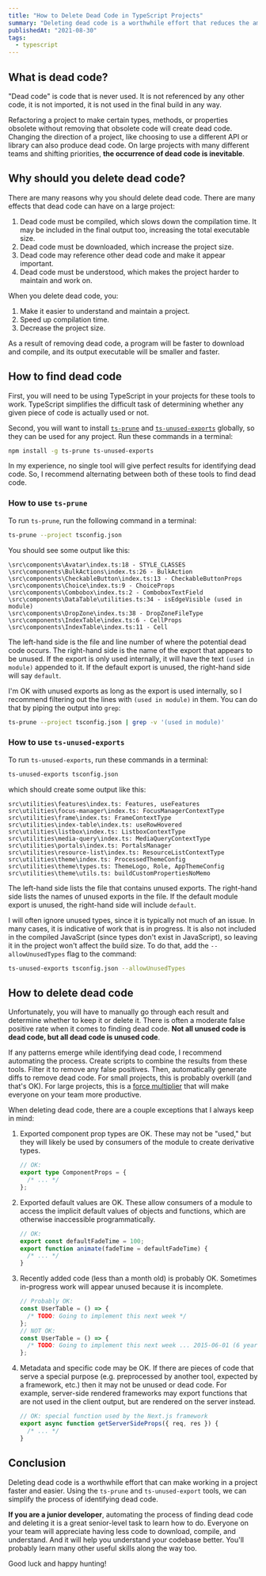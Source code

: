 ```yaml
---
title: "How to Delete Dead Code in TypeScript Projects"
summary: "Deleting dead code is a worthwhile effort that reduces the amount of that code that has to be downloaded, compiled, and maintained. Using automated tools, we can simplify the process of identifying dead code and removing it."
publishedAt: "2021-08-30"
tags:
  - typescript
---
```


## What is dead code?

"Dead code" is code that is never used. It is not referenced by any other code, it is not imported, it is not used in
the final build in any way.

Refactoring a project to make certain types, methods, or properties obsolete without removing that obsolete code
will create dead code. Changing the direction of a project, like choosing to use a different API or library
can also produce dead code. On large projects with many different teams and shifting priorities,
**the occurrence of dead code is inevitable**.

## Why should you delete dead code?

There are many reasons why you should delete dead code. There are many effects that dead code can have on a large project:

1. Dead code must be compiled, which slows down the compilation time. It may be included in the final output too, increasing the total executable size.
2. Dead code must be downloaded, which increase the project size.
3. Dead code may reference other dead code and make it appear important.
4. Dead code must be understood, which makes the project harder to maintain and work on.

When you delete dead code, you:

1. Make it easier to understand and maintain a project.
2. Speed up compilation time.
3. Decrease the project size.

As a result of removing dead code, a program will be faster to download and compile, and its output executable will be smaller and faster.

## How to find dead code

First, you will need to be using TypeScript in your projects for these tools to work. TypeScript simplifies the difficult
task of determining whether any given piece of code is actually used or not.

Second, you will want to install [`ts-prune`](https://github.com/nadeesha/ts-prune) and [`ts-unused-exports`](https://github.com/pzavolinsky/ts-unused-exports) globally, so they can be used for any project. Run these commands in a terminal:

```bash
npm install -g ts-prune ts-unused-exports
```

In my experience, no single tool will give perfect results for identifying dead code. So, I recommend alternating
between both of these tools to find dead code.

### How to use `ts-prune`

To run `ts-prune`, run the following command in a terminal:

```bash
ts-prune --project tsconfig.json
```

You should see some output like this:

```text
\src\components\Avatar\index.ts:18 - STYLE_CLASSES
\src\components\BulkActions\index.ts:26 - BulkAction
\src\components\CheckableButton\index.ts:13 - CheckableButtonProps
\src\components\Choice\index.ts:9 - ChoiceProps
\src\components\Combobox\index.ts:2 - ComboboxTextField
\src\components\DataTable\utilities.ts:34 - isEdgeVisible (used in module)
\src\components\DropZone\index.ts:38 - DropZoneFileType
\src\components\IndexTable\index.ts:6 - CellProps
\src\components\IndexTable\index.ts:11 - Cell
```

The left-hand side is the file and line number of where the potential dead code occurs. The right-hand side is the name
of the export that appears to be unused. If the export is only used internally, it will have the text `(used in module)`
appended to it. If the default export is unused, the right-hand side will say `default`.

I'm OK with unused exports as long as the export is used internally, so I recommend filtering out the lines
with `(used in module)` in them. You can do that by piping the output into `grep`:

```bash
ts-prune --project tsconfig.json | grep -v '(used in module)'
```

### How to use `ts-unused-exports`

To run `ts-unused-exports`, run these commands in a terminal:

```bash
ts-unused-exports tsconfig.json
```

which should create some output like this:

```text
src\utilities\features\index.ts: Features, useFeatures
src\utilities\focus-manager\index.ts: FocusManagerContextType
src\utilities\frame\index.ts: FrameContextType
src\utilities\index-table\index.ts: useRowHovered
src\utilities\listbox\index.ts: ListboxContextType
src\utilities\media-query\index.ts: MediaQueryContextType
src\utilities\portals\index.ts: PortalsManager
src\utilities\resource-list\index.ts: ResourceListContextType
src\utilities\theme\index.ts: ProcessedThemeConfig
src\utilities\theme\types.ts: ThemeLogo, Role, AppThemeConfig
src\utilities\theme\utils.ts: buildCustomPropertiesNoMemo
```

The left-hand side lists the file that contains unused exports. The right-hand side lists the names of unused exports in the file. If the
default module export is unused, the right-hand side will include `default`.

I will often ignore unused types, since it is typically not much of an issue. In many cases, it is indicative of work that
is in progress. It is also not included in the compiled JavaScript (since types don't exist in JavaScript), so leaving it
in the project won't affect the build size. To do that, add the `--allowUnusedTypes` flag to the command:

```bash
ts-unused-exports tsconfig.json --allowUnusedTypes
```

## How to delete dead code

Unfortunately, you will have to manually go through each result and determine whether to keep it or delete it. There is often a moderate false positive rate when it comes to finding dead code. **Not all unused code is dead code, but all dead code is unused code**.

If any patterns emerge while identifying dead code, I recommend automating the process. Create scripts to combine the results
from these tools. Filter it to remove any false positives. Then, automatically generate diffs to remove dead code. For small
projects, this is probably overkill (and that's OK). For large projects,
this is a [force multiplier](https://en.wikipedia.org/wiki/Force_multiplication) that will make everyone on your team
more productive.

When deleting dead code, there are a couple exceptions that I always keep in mind:

1. Exported component prop types are OK. These may not be "used," but they will likely be used by consumers of the module to create derivative types.

   ```ts
   // OK:
   export type ComponentProps = {
     /* ... */
   };
   ```

2. Exported default values are OK. These allow consumers of a module to access the implicit default values of objects and functions, which are otherwise inaccessible programmatically.

   ```ts
   // OK:
   export const defaultFadeTime = 100;
   export function animate(fadeTime = defaultFadeTime) {
     /* ... */
   }
   ```

3. Recently added code (less than a month old) is probably OK. Sometimes in-progress work will appear unused because it is incomplete.

   ```ts
   // Probably OK:
   const UserTable = () => {
     /* TODO: Going to implement this next week */
   };
   // NOT OK:
   const UserTable = () => {
     /* TODO: Going to implement this next week ... 2015-06-01 (6 years ago) */
   };
   ```

4. Metadata and specific code may be OK. If there are pieces of code that serve a special purpose (e.g. preprocessed by another tool, expected by a framework, etc.) then it may not be unused or dead code. For example, server-side rendered frameworks may export functions that are not used in the client output, but are rendered on the server instead.

   ```ts
   // OK: special function used by the Next.js framework
   export async function getServerSideProps({ req, res }) {
     /* ... */
   }
   ```

## Conclusion

Deleting dead code is a worthwhile effort that can make working in a project faster and easier. Using the `ts-prune` and
`ts-unused-export` tools, we can simplify the process of identifying dead code.

**If you are a junior developer**, automating the process of finding dead code and deleting it is a great senior-level
task to learn how to do. Everyone on your team will appreciate having less code to download, compile, and understand. And
it will help you understand your codebase better. You'll probably learn many other useful skills along the way too.

Good luck and happy hunting!
